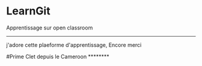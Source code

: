 # LearnGit

Apprentissage sur open classroom
********************************

j'adore cette plaeforme d'apprentissage, Encore merci

#Prime Clet depuis le Cameroon
                      ********
